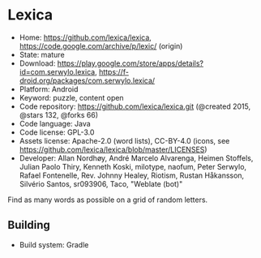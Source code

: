 # Lexica

- Home: https://github.com/lexica/lexica, https://code.google.com/archive/p/lexic/ (origin)
- State: mature
- Download: https://play.google.com/store/apps/details?id=com.serwylo.lexica, https://f-droid.org/packages/com.serwylo.lexica/
- Platform: Android
- Keyword: puzzle, content open
- Code repository: https://github.com/lexica/lexica.git (@created 2015, @stars 132, @forks 66)
- Code language: Java
- Code license: GPL-3.0
- Assets license: Apache-2.0 (word lists), CC-BY-4.0 (icons, see https://github.com/lexica/lexica/blob/master/LICENSES)
- Developer: Allan Nordhøy, André Marcelo Alvarenga, Heimen Stoffels, Julian Paolo Thiry, Kenneth Koski, milotype, naofum, Peter Serwylo, Rafael Fontenelle, Rev. Johnny Healey, Riotism, Rustan Håkansson, Silvério Santos, sr093906, Taco, "Weblate (bot)"

Find as many words as possible on a grid of random letters.

## Building

- Build system: Gradle

